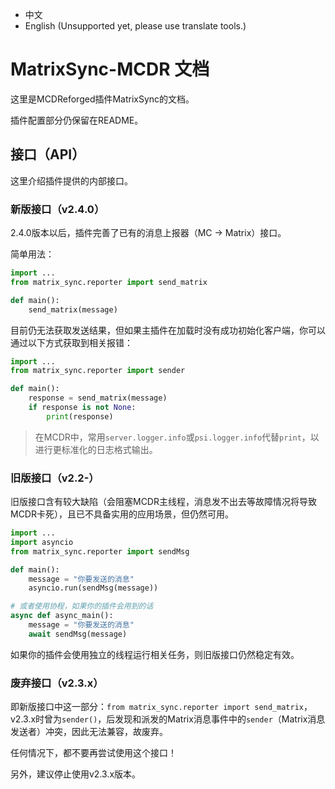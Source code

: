- 中文
- English (Unsupported yet, please use translate tools.)

# MatrixSync-MCDR 文档
这里是MCDReforged插件MatrixSync的文档。

插件配置部分仍保留在README。

## 接口（API）
这里介绍插件提供的内部接口。

### 新版接口（v2.4.0）
2.4.0版本以后，插件完善了已有的消息上报器（MC -> Matrix）接口。

简单用法：
```python
import ...
from matrix_sync.reporter import send_matrix

def main():
    send_matrix(message)
```
目前仍无法获取发送结果，但如果主插件在加载时没有成功初始化客户端，你可以通过以下方式获取到相关报错：
```python
import ...
from matrix_sync.reporter import sender

def main():
    response = send_matrix(message)
    if response is not None:
        print(response)
```
> 在MCDR中，常用`server.logger.info`或`psi.logger.info`代替`print`，以进行更标准化的日志格式输出。

### 旧版接口（v2.2-）
旧版接口含有较大缺陷（会阻塞MCDR主线程，消息发不出去等故障情况将导致MCDR卡死），且已不具备实用的应用场景，但仍然可用。
```python
import ...
import asyncio
from matrix_sync.reporter import sendMsg

def main():
    message = "你要发送的消息"
    asyncio.run(sendMsg(message))

# 或者使用协程，如果你的插件会用到的话
async def async_main():
    message = "你要发送的消息"
    await sendMsg(message)
```
如果你的插件会使用独立的线程运行相关任务，则旧版接口仍然稳定有效。

### 废弃接口（v2.3.x）
即新版接口中这一部分：`from matrix_sync.reporter import send_matrix`，v2.3.x时曾为`sender()`，后发现和派发的Matrix消息事件中的`sender`（Matrix消息发送者）冲突，因此无法兼容，故废弃。

任何情况下，都不要再尝试使用这个接口！

另外，建议停止使用v2.3.x版本。